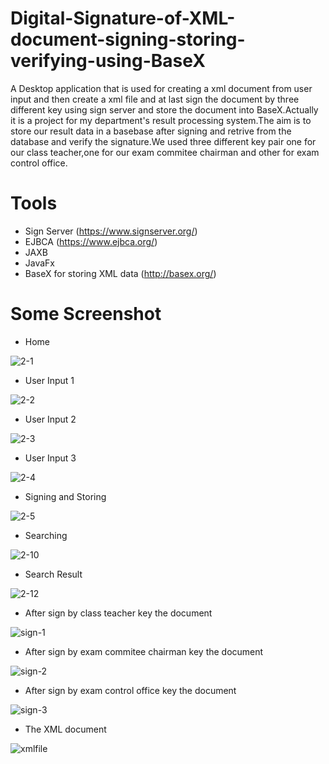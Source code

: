 # Digital-Signature-of-XML-document-signing-storing-verifying-using-BaseX
A Desktop application that is used for creating a xml document from user input and then create a xml file and at last sign the document
by three different key using sign server and store the document into BaseX.Actually it is a project for my department's result processing
system.The aim is to store our result data in a basebase after signing and retrive from the database and verify the signature.We used
three different key pair  one for our class teacher,one for our exam commitee chairman and other for exam control office.

# Tools
* Sign Server (https://www.signserver.org/)
* EJBCA (https://www.ejbca.org/)
* JAXB
* JavaFx
* BaseX for storing XML data (http://basex.org/)


# Some Screenshot
* Home

![2-1](https://user-images.githubusercontent.com/14239078/33274750-34d8e60c-d3bb-11e7-9268-014081ed1dc3.png)

* User Input 1

![2-2](https://user-images.githubusercontent.com/14239078/33274754-393d8e64-d3bb-11e7-9eac-da45ca8347c3.png)

* User Input 2

![2-3](https://user-images.githubusercontent.com/14239078/33274758-3c1931ec-d3bb-11e7-862b-c15d692062a0.png)

* User Input 3

![2-4](https://user-images.githubusercontent.com/14239078/33274761-3dbb337e-d3bb-11e7-94ed-7bb714eafe7a.png)

* Signing and Storing

![2-5](https://user-images.githubusercontent.com/14239078/33274772-42dd91f8-d3bb-11e7-9a85-1b87fd5dce36.png)

* Searching

![2-10](https://user-images.githubusercontent.com/14239078/33274777-48d10464-d3bb-11e7-8af6-7010e376d06b.png)

* Search Result

![2-12](https://user-images.githubusercontent.com/14239078/33274784-4bed43b0-d3bb-11e7-93dd-094bd74eee17.png)

* After sign by class teacher key the document

![sign-1](https://user-images.githubusercontent.com/14239078/33274790-4e01dbac-d3bb-11e7-9a75-ff9fe85e3d22.png)

* After sign by exam commitee chairman key the document


![sign-2](https://user-images.githubusercontent.com/14239078/33274798-5313b7c8-d3bb-11e7-8bfd-56dc854e789a.png)


* After sign by exam control office key the document

![sign-3](https://user-images.githubusercontent.com/14239078/33274803-55b4a1fe-d3bb-11e7-9de3-7a3d9da58ca4.png)

* The XML document

![xmlfile](https://user-images.githubusercontent.com/14239078/33274812-584a73d0-d3bb-11e7-81d2-d582ad21933a.png)

